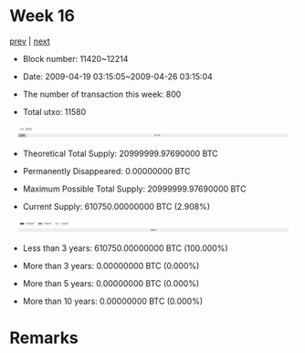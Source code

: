 # Week 16

[prev](week0015.md) | [next](week0017.md)

- Block number: 11420~12214

- Date: 2009-04-19 03:15:05~2009-04-26 03:15:04

- The number of transaction this week: 800

- Total utxo: 11580

![](../images/mined_week0016.png)

- Theoretical Total Supply: 20999999.97690000 BTC

- Permanently Disappeared: 0.00000000 BTC

- Maximum Possible Total Supply: 20999999.97690000 BTC

- Current Supply: 610750.00000000 BTC (2.908%)

![](../images/year_week0016.png)


- Less than 3 years: 610750.00000000 BTC (100.000%)

- More than 3 years: 0.00000000 BTC (0.000%)

- More than 5 years: 0.00000000 BTC (0.000%)

- More than 10 years: 0.00000000 BTC (0.000%)

# Remarks

